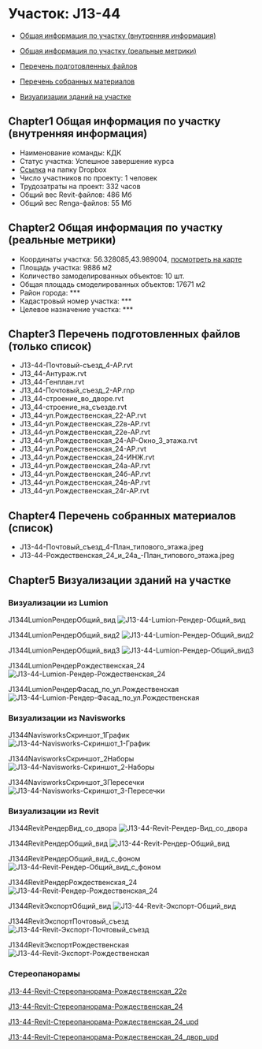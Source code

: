 # Участок: J13-44

* [Общая информация по участку (внутренняя информация)](#Chapter1)

* [Общая информация по участку (реальные метрики)](#Chapter2)

* [Перечень подготовленных файлов](#Chapter3)

* [Перечень собранных материалов](#Chapter4)

* [Визуализации зданий на участке](#Chapter5)

## <a id="test">Chapter1</a> Общая информация по участку (внутренняя информация)
+ Наименование команды: КДК
+ Статус участка: Успешное завершение курса
+ [Ссылка](https://www.dropbox.com/sh/wvvgv1nw1iqred9/AADmocTxFhedoDBo6Z6g7tNLa/J13_44?dl=0) на папку Dropbox
+ Число участников по проекту: 1 человек
+ Трудозатраты на проект: 332 часов
+ Общий вес Revit-файлов: 486 Мб
+ Общий вес Renga-файлов: 55 Мб
## <a id="test">Chapter2</a> Общая информация по участку (реальные метрики)
+ Координаты участка: 56.328085,43.989004, [посмотреть на карте](https://yandex.ru/maps/47/nizhny-novgorod/?ll=56.328085%2C43.989004&z=19)
+ Площадь участка: 9886 м2
+ Количество замоделированных объектов: 10 шт.
+ Общая площадь смоделированных объектов: 17671 м2
+ Район города: *** 
+ Кадастровый номер участка: *** 
+ Целевое назначение участка: *** 
## <a id="test">Chapter3</a> Перечень подготовленных файлов (только список)
+ J13-44-Почтовый-съезд_4-АР.rvt
+ J13_44-Антураж.rvt
+ J13_44-Генплан.rvt
+ J13_44-Почтовый_съезд_2-АР.rnp
+ J13_44-строение_во_дворе.rvt
+ J13_44-строение_на_съезде.rvt
+ J13_44-ул.Рождественская_22-АР.rvt
+ J13_44-ул.Рождественская_22в-АР.rvt
+ J13_44-ул.Рождественская_22е-АР.rvt
+ J13_44-ул.Рождественская_24-АР-Окно_3_этажа.rvt
+ J13_44-ул.Рождественская_24-АР.rvt
+ J13_44-ул.Рождественская_24-ИНЖ.rvt
+ J13_44-ул.Рождественская_24а-АР.rvt
+ J13_44-ул.Рождественская_24б-АР.rvt
+ J13_44-ул.Рождественская_24в-АР.rvt
+ J13_44-ул.Рождественская_24г-АР.rvt
## <a id="test">Chapter4</a> Перечень собранных материалов (список)
+ J13-44-Почтовый_съезд_4-План_типового_этажа.jpeg
+ J13-44-Рождественская_24_и_24а_-План_типового_этажа.jpeg
## <a id="test">Chapter5</a> Визуализации зданий на участке
### Визуализации из Lumion
J1344LumionРендерОбщий_вид
![J13-44-Lumion-Рендер-Общий_вид](/Images/J13_44/J13-44-Lumion-Рендер-Общий_вид_Compressed.jpg)

J1344LumionРендерОбщий_вид2
![J13-44-Lumion-Рендер-Общий_вид2](/Images/J13_44/J13-44-Lumion-Рендер-Общий_вид2_Compressed.jpg)

J1344LumionРендерОбщий_вид3
![J13-44-Lumion-Рендер-Общий_вид3](/Images/J13_44/J13-44-Lumion-Рендер-Общий_вид3_Compressed.jpg)

J1344LumionРендерРождественская_24
![J13-44-Lumion-Рендер-Рождественская_24](/Images/J13_44/J13-44-Lumion-Рендер-Рождественская_24_Compressed.jpg)

J1344LumionРендерФасад_по_ул.Рождественская
![J13-44-Lumion-Рендер-Фасад_по_ул.Рождественская](/Images/J13_44/J13-44-Lumion-Рендер-Фасад_по_ул.Рождественская_Compressed.jpg)

### Визуализации из Navisworks
J1344NavisworksСкриншот_1График
![J13-44-Navisworks-Скриншот_1-График](/Images/J13_44/J13-44-Navisworks-Скриншот_1-График_Compressed.jpg)

J1344NavisworksСкриншот_2Наборы
![J13-44-Navisworks-Скриншот_2-Наборы](/Images/J13_44/J13-44-Navisworks-Скриншот_2-Наборы_Compressed.jpg)

J1344NavisworksСкриншот_3Пересечки
![J13-44-Navisworks-Скриншот_3-Пересечки](/Images/J13_44/J13-44-Navisworks-Скриншот_3-Пересечки_Compressed.jpg)

### Визуализации из Revit
J1344RevitРендерВид_со_двора
![J13-44-Revit-Рендер-Вид_со_двора](/Images/J13_44/J13-44-Revit-Рендер-Вид_со_двора_Compressed.jpg)

J1344RevitРендерОбщий_вид
![J13-44-Revit-Рендер-Общий_вид](/Images/J13_44/J13-44-Revit-Рендер-Общий_вид_Compressed.jpg)

J1344RevitРендерОбщий_вид_с_фоном
![J13-44-Revit-Рендер-Общий_вид_с_фоном](/Images/J13_44/J13-44-Revit-Рендер-Общий_вид_с_фоном_Compressed.jpg)

J1344RevitРендерРождественская_24
![J13-44-Revit-Рендер-Рождественская_24](/Images/J13_44/J13-44-Revit-Рендер-Рождественская_24_Compressed.jpg)

J1344RevitЭкспортОбщий_вид
![J13-44-Revit-Экспорт-Общий_вид](/Images/J13_44/J13-44-Revit-Экспорт-Общий_вид_Compressed.jpg)

J1344RevitЭкспортПочтовый_съезд
![J13-44-Revit-Экспорт-Почтовый_съезд](/Images/J13_44/J13-44-Revit-Экспорт-Почтовый_съезд_Compressed.jpg)

J1344RevitЭкспортРождественская
![J13-44-Revit-Экспорт-Рождественская](/Images/J13_44/J13-44-Revit-Экспорт-Рождественская_Compressed.jpg)

### Стереопанорамы
[J13-44-Revit-Стереопанорама-Рождественская_22е](https://pano.autodesk.com/pano.html?url=jpgs/c7f9e08e-a046-40e6-98ed-e237285c7a14&version=2)

[J13-44-Revit-Стереопанорама-Рождественская_24](https://pano.autodesk.com/pano.html?url=jpgs/454d7844-eb96-4878-adea-19849996fcf3&version=2)

[J13-44-Revit-Стереопанорама-Рождественская_24_upd](https://pano.autodesk.com/pano.html?url=jpgs/4c39fbde-2f6a-4e6f-ac9c-4ba10b300676&version=2)

[J13-44-Revit-Стереопанорама-Рождественская_24_двор_upd](https://pano.autodesk.com/pano.html?url=jpgs/aec6cc70-7a4c-4ee7-baab-27bd051b5845&version=2)

